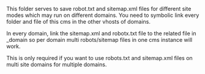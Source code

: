 This folder serves to save robot.txt and sitemap.xml files for different site modes which may run on different domains. You need to symbolic link every folder and file of this cms in the other vhosts of domains.

In every domain, link the sitemap.xml and robotx.txt file to the related file in _domain so per domain multi robots/sitemap files in one cms instance will work.

This is only required if you want to use robots.txt and sitemap.xml files on multi site domains for multiple domains.